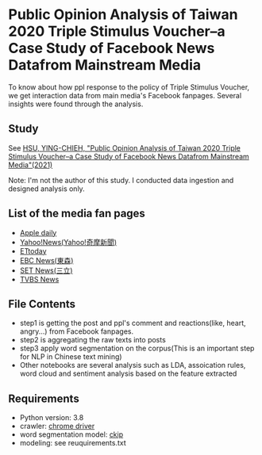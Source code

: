 # Public Opinion Analysis of Taiwan 2020 Triple Stimulus Voucher–a Case Study of Facebook News Datafrom Mainstream Media

To know about how ppl response to the policy of Triple Stimulus Voucher, we get interaction data from main media's Facebook fanpages. Several insights were found through the analysis.

## Study
See [HSU, YING-CHIEH, "Public Opinion Analysis of Taiwan 2020 Triple Stimulus Voucher–a Case Study of Facebook News Datafrom Mainstream Media"(2021)](https://hdl.handle.net/11296/ea768j)

Note: I'm not the author of this study. I conducted data ingestion and designed analysis only.

## List of the media fan pages
- [Apple daily](https://www.facebook.com/appledaily.tw/)
- [Yahoo!News(Yahoo!奇摩新聞)](https://www.facebook.com/YahooTWNews)
- [ETtoday](https://www.facebook.com/ETtoday)
- [EBC News(東森)](https://www.facebook.com/news.ebc)
- [SET News(三立)](https://www.facebook.com/setnews)
- [TVBS News](https://www.facebook.com/tvbsfb)

## File Contents
- step1 is getting the post and ppl's comment and reactions(like, heart, angry...) from Facebook fanpages.  
- step2 is aggregating the raw texts into posts
- step3 apply word segmentation on the corpus(This is an important step for NLP in Chinese text mining)
- Other notebooks are several analysis such as LDA, assoication rules, word cloud and sentiment analysis based on the feature extracted

## Requirements
- Python version: 3.8
- crawler: [chrome driver](https://chromedriver.chromium.org/)
- word segmentation model: [ckip](https://github.com/ckiplab/ckip-classic)
- modeling: see reuquirements.txt
